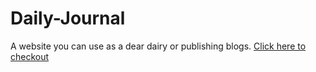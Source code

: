 # Daily-Journal
A website you can use as a dear dairy or publishing blogs.  [ Click here to checkout ](https://fast-fjord-71750.herokuapp.com/)
